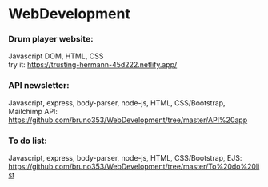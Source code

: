 # WebDevelopment

### Drum player website:
Javascript DOM, HTML, CSS </br>
try it: https://trusting-hermann-45d222.netlify.app/

### API newsletter:
Javascript, express, body-parser, node-js, HTML, CSS/Bootstrap, Mailchimp API:
https://github.com/bruno353/WebDevelopment/tree/master/API%20app

### To do list:
Javascript, express, body-parser, node-js, HTML, CSS/Bootstrap, EJS:
https://github.com/bruno353/WebDevelopment/tree/master/To%20do%20list
